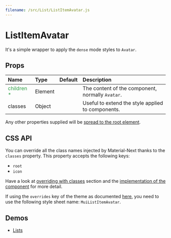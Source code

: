 ```yaml
---
filename: /src/List/ListItemAvatar.js
---
```


<!--- This documentation is automatically generated, do not try to edit it. -->

# ListItemAvatar

It's a simple wrapper to apply the `dense` mode styles to `Avatar`.

## Props

| Name | Type | Default | Description |
|:-----|:-----|:--------|:------------|
| <span style="color: #31a148">children *</span> | Element |  | The content of the component, normally `Avatar`. |
| classes | Object |  | Useful to extend the style applied to components. |

Any other properties supplied will be [spread to the root element](/guides/api#spread).

## CSS API

You can override all the class names injected by Material-Next thanks to the `classes` property.
This property accepts the following keys:
- `root`
- `icon`

Have a look at [overriding with classes](/customization/overrides#overriding-with-classes) section
and the [implementation of the component](https://github.com/material-next/material-next/tree/v1-beta/src/List/ListItemAvatar.js)
for more detail.

If using the `overrides` key of the theme as documented
[here](/customization/themes#customizing-all-instances-of-a-component-type),
you need to use the following style sheet name: `MuiListItemAvatar`.

## Demos

- [Lists](/demos/lists)

